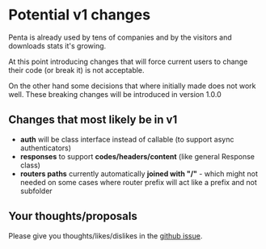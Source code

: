 # Potential v1 changes

Penta is already used by tens of companies and by the visitors and downloads stats it's growing.

At this point introducing changes that will force current users to change their code (or break it) is not
acceptable.

On the other hand some decisions that where initially made does not work well. These breaking changes will be
introduced in version 1.0.0

## Changes that most likely be in v1

- **auth** will be class interface instead of callable (to support async authenticators)
- **responses** to support **codes/headers/content** (like general Response class)
- **routers paths** currently automatically **joined with "/"** - which might not needed on some cases where router prefix will act like a prefix and not subfolder

## Your thoughts/proposals

Please give you thoughts/likes/dislikes in the [github issue](https://github.com/paperz-org/penta/issues/146).
